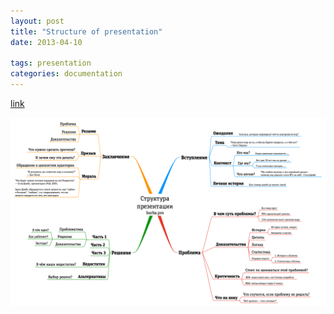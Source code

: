 ```yaml
---
layout: post
title: "Structure of presentation"
date: 2013-04-10

tags: presentation
categories: documentation
---
```

[link](http://burba.pro/presentation_structure/)

![image](/images/presentation_structure.png)